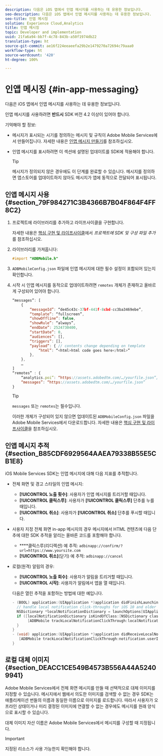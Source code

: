 ```yaml
---
description: 다음은 iOS 앱에서 인앱 메시지를 사용하는 데 유용한 정보입니다.
seo-description: 다음은 iOS 앱에서 인앱 메시지를 사용하는 데 유용한 정보입니다.
seo-title: 인앱 메시징
solution: Experience Cloud,Analytics
title: 인앱 메시징
topic: Developer and implementation
uuid: 21fa6a94-bb7f-4c78-843b-a50f1974db22
translation-type: ht
source-git-commit: ae16f224eeaeefa29b2e1479270a72694c79aaa0
workflow-type: ht
source-wordcount: '420'
ht-degree: 100%

---
```



# 인앱 메시징 {#in-app-messaging}

다음은 iOS 앱에서 인앱 메시지를 사용하는 데 유용한 정보입니다.

인앱 메시지를 사용하려면 **반드시** SDK 버전 4.2 이상이 있어야 합니다.

기억해야 할 정보:

* 메시지가 표시되는 시기를 정의하는 메시지 및 규칙이 Adobe Mobile Services에서 만들어집니다. 자세한 내용은 [인앱 메시지 만들기](/help/using/in-app-messaging/t-in-app-message/t-in-app-message.md)를 참조하십시오.
* 인앱 메시지를 표시하려면 이 섹션에 설명된 업데이트를 SDK에 적용해야 합니다.

   >[!TIP]
   >
   >메시지가 정의되지 않은 경우에도 이 단계를 완료할 수 있습니다. 메시지를 정의하면 앱스토어를 업데이트하지 않아도 메시지가 앱에 동적으로 전달되어 표시됩니다.

## 인앱 메시지 사용 {#section_79F984271C3B4366B7B04F864F4FF8C2}

1. 프로젝트에 라이브러리를 추가하고 라이프사이클을 구현합니다.

   자세한 내용은 [핵심 구현 및 라이프사이클](/help/ios/getting-started/requirements.md)에서 *프로젝트에 SDK 및 구성 파일 추가*&#x200B;를 참조하십시오.

1. 라이브러리를 가져옵니다:

   ```objective-c
   #import "ADBMobile.h"
   ```

1. `ADBMobileConfig.json` 파일에 인앱 메시지에 대한 필수 설정이 포함되어 있는지 확인합니다.
1. 시작 시 인앱 메시지를 동적으로 업데이트하려면 `remotes` 개체가 존재하고 올바르게 구성되어 있어야 합니다.

   ```js
   “messages”: [ 
       { 
           “messageId”: “de45c43c-37bf-441f-8cbd-cc3ba3469ebe”, 
           “template”: “fullscreen”, 
           “showOffline”: false, 
           “showRule”: “always”, 
           “endDate”: 2524730400, 
           “startDate”: 0, 
           “audiences”: [], 
           “triggers”: [], 
           “payload”: { // contents change depending on template 
               “html”: “<html>html code goes here</html>” 
           }, 
       }, 
       … 
   ] 
   “remotes” : { 
       “analytics.poi”: “https://assets.adobedtm.com/…/yourfile.json”, 
       “messages”: “https://assets.adobedtm.com/…/yourfile.json” 
   }
   ```

   >[!TIP]
   >
   >`messages` 또는 `remotes`는 필수입니다.

   이러한 개체가 구성되어 있지 않으면 업데이트된 `ADBMobileConfig.json` 파일을 Adobe Mobile Services에서 다운로드합니다. 자세한 내용은 [핵심 구현 및 라이프사이클](/help/ios/getting-started/requirements.md)을 참조하십시오.

## 인앱 메시지 추적 {#section_B85CDF6929564AAEA79338B55E5CB1E8}

iOS Mobile Services SDK는 인앱 메시지에 대해 다음 지표를 추적합니다.

* 전체 화면 및 경고 스타일의 인앱 메시지:

   * **[!UICONTROL 노출 횟수]**: 사용자가 인앱 메시지를 트리거할 때입니다.
   * **[!UICONTROL 클릭스루]**: 사용자가 **[!UICONTROL 클릭스루]** 단추를 누를 때입니다.
   * **[!UICONTROL 취소]**: 사용자가 **[!UICONTROL 취소]** 단추를 푸시할 때입니다.

* 사용자 지정 전체 화면 in-app 메시지의 경우 메시지에서 HTML 컨텐츠에 다음 단추에 대한 SDK 추적을 알리는 올바른 코드를 포함해야 합니다.

   * ****&#x200B;클릭스루(리디렉션) 예 추적: `adbinapp://confirm/?url=https://www.yoursite.com`
   * **[!UICONTROL 취소]**(닫기) 예 추적: `adbinapp://cancel`

* 로컬(원격) 알림의 경우:

   * **[!UICONTROL 노출 회수]**: 사용자가 알림을 트리거할 때입니다.
   * **[!UICONTROL 시작]**: 사용자가 알림에서 앱을 열 때입니다.

   다음은 열린 추적을 포함하는 방법에 대한 예입니다.

   ```objective-c
   - (BOOL) application:(UIApplication *)application didFinishLaunchingWithOptions:(NSDictionary *)launchOptions { 
     // handle local notification click-throughs for iOS 10 and older 
     NSDictionary *localNotificationDictionary = launchOptions[UIApplicationLaunchOptionsLocalNotificationKey]; 
     if ([localNotificationDictionary isKindOfClass:[NSDictionary class]]) { 
          [ADBMobile trackLocalNotificationClickThrough:localNotificationDictionary]; 
     } 
   } 
   - (void) application:(UIApplication *)application didReceiveLocalNotification:(UILocalNotification *)notification { 
      [ADBMobile trackLocalNotificationClickThrough:notification.userInfo]; 
   }
   ```

## 로컬 대체 이미지 {#section_DEACC1CE549B4573B556A44A52409941}

Adobe Mobile Services에서 전체 화면 메시지를 만들 때 선택적으로 대체 이미지를 지정할 수 있습니다. 메시지에서 웹에서 의도한 이미지를 검색할 수 없는 경우 SDK는 애플리케이션 번들의 이름과 동일한 이름으로 이미지를 로드합니다. 따라서 사용자가 오프라인 상태이거나 미리 결정된 이미지에 연결할 수 없는 경우에도 메시지를 원래 양식으로 표시할 수 있습니다.

대체 이미지 자산 이름은 Adobe Mobile Services에서 메시지를 구성할 때 지정됩니다.

>[!IMPORTANT]
>
>지정된 리소스가 사용 가능한지 확인해야 합니다.

